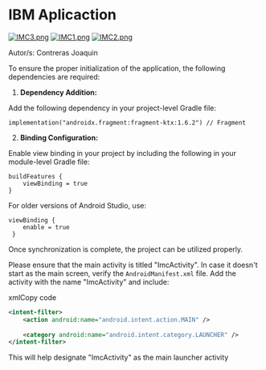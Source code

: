 # IBM Aplicaction

[![IMC3.png](https://i.postimg.cc/tRNvs8xc/IMC3.png)](https://postimg.cc/Lhh37Cvk)
[![IMC1.png](https://i.postimg.cc/Pxm3zRFP/IMC1.png)](https://postimg.cc/9RQYcJ2h)
[![IMC2.png](https://i.postimg.cc/BQyTbCMy/IMC2.png)](https://postimg.cc/ppfh1KNY)



Autor/s: Contreras Joaquin

To ensure the proper initialization of the application, the following dependencies are required:

1. **Dependency Addition:**
    
Add the following dependency in your project-level Gradle file:
    
```gradleCopy 
implementation("androidx.fragment:fragment-ktx:1.6.2") // Fragment
```
    

    
2. **Binding Configuration:**
    
 Enable view binding in your project by including the following in your module-level Gradle file:
    
```gradleCopy 
buildFeatures {
	viewBinding = true 
}

```
    
For older versions of Android Studio, use:
    
    
```
viewBinding {     
	enable = true
 }
```
    
    

Once synchronization is complete, the project can be utilized properly.

Please ensure that the main activity is titled "ImcActivity". In case it doesn't start as the main screen, verify the `AndroidManifest.xml` file. Add the activity with the name "ImcActivity" and include:

xmlCopy code

```xml
<intent-filter>  
    <action android:name="android.intent.action.MAIN" />  
  
    <category android:name="android.intent.category.LAUNCHER" />  
</intent-filter>
```


This will help designate "ImcActivity" as the main launcher activity


